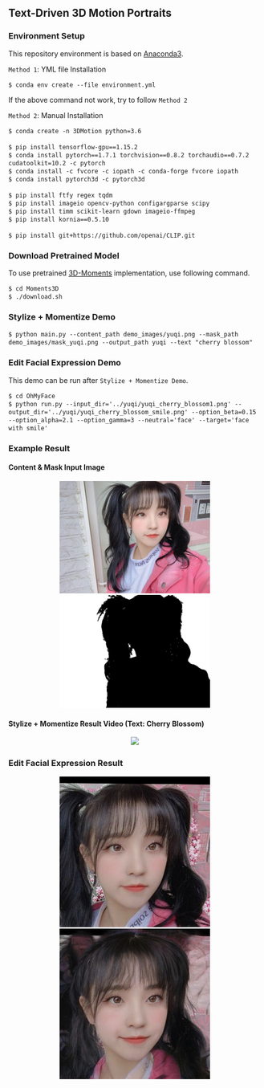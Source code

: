 ## Text-Driven 3D Motion Portraits

### Environment Setup

This repository environment is based on [Anaconda3](https://www.anaconda.com/products/distribution).

`Method 1`: YML file Installation

```shell
$ conda env create --file environment.yml
```

If the above command not work, try to follow `Method 2`

`Method 2`:  Manual Installation

```shell
$ conda create -n 3DMotion python=3.6

$ pip install tensorflow-gpu==1.15.2
$ conda install pytorch==1.7.1 torchvision==0.8.2 torchaudio==0.7.2 cudatoolkit=10.2 -c pytorch
$ conda install -c fvcore -c iopath -c conda-forge fvcore iopath
$ conda install pytorch3d -c pytorch3d

$ pip install ftfy regex tqdm
$ pip install imageio opencv-python configargparse scipy
$ pip install timm scikit-learn gdown imageio-ffmpeg
$ pip install kornia==0.5.10

$ pip install git+https://github.com/openai/CLIP.git
```

### Download Pretrained Model

To use pretrained [3D-Moments](https://github.com/google-research/3d-moments) implementation, use following command.

```shell
$ cd Moments3D
$ ./download.sh
```

### Stylize + Momentize Demo
```shell
$ python main.py --content_path demo_images/yuqi.png --mask_path demo_images/mask_yuqi.png --output_path yuqi --text "cherry blossom"
```

### Edit Facial Expression Demo

This demo can be run after `Stylize + Momentize Demo`. 

```shell
$ cd OhMyFace
$ python run.py --input_dir='../yuqi/yuqi_cherry_blossom1.png' --output_dir='../yuqi/yuqi_cherry_blossom_smile.png' --option_beta=0.15 --option_alpha=2.1 --option_gamma=3 --neutral='face' --target='face with smile'
```

### Example Result

#### Content & Mask Input Image
<p align="center">
    <img src="demo_images/yuqi.png" width=300>
    <img src="demo_images/mask_yuqi.png" width=300>
</p>

#### Stylize + Momentize Result Video (Text: Cherry Blossom)
<p align="center">
    <img src="output_videos/yuqi_zoom_in.gif" width=300>
</p>

### Edit Facial Expression Result 

<p align="center">
  <img src="output_images/yuqi_cherry_blossom_aligned.jpg" width=300>
  <img src="output_images/yuqi_cherry_blossom_smile.png" width=300>
</p>

 


